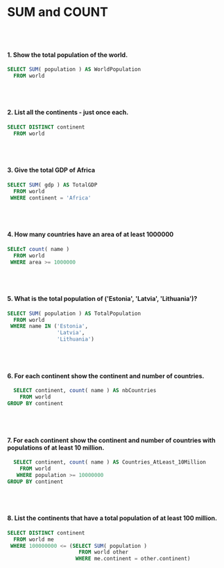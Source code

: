 <h1>SUM and COUNT</h1>
<br></br>

#### 1. Show the total population of the world.
```SQL
SELECT SUM( population ) AS WorldPopulation 
  FROM world
```
<br></br>

#### 2. List all the continents - just once each.
```SQL
SELECT DISTINCT continent
  FROM world
```
<br></br>

#### 3. Give the total GDP of Africa
```SQL
SELECT SUM( gdp ) AS TotalGDP
  FROM world
 WHERE continent = 'Africa'
```
<br></br>

#### 4. How many countries have an area of at least 1000000
```SQL
SELEcT count( name )
  FROM world
 WHERE area >= 1000000
```
<br></br>

#### 5. What is the total population of ('Estonia', 'Latvia', 'Lithuania')?
```SQL
SELECT SUM( population ) AS TotalPopulation
  FROM world 
 WHERE name IN ('Estonia',
                'Latvia',
                'Lithuania')
```
<br></br>

#### 6. For each continent show the continent and number of countries.
```SQL
  SELECT continent, count( name ) AS nbCountries
    FROM world
GROUP BY continent
```
<br></br>

#### 7. For each continent show the continent and number of countries with populations of at least 10 million.
```SQL
  SELECT continent, count( name ) AS Countries_AtLeast_10Million
    FROM world
   WHERE population >= 10000000
GROUP BY continent
```
<br></br>

#### 8. List the continents that have a total population of at least 100 million.
```SQL
SELECT DISTINCT continent
  FROM world me
 WHERE 100000000 <= (SELECT SUM( population )
                       FROM world other
                      WHERE me.continent = other.continent)
```
<br></br>